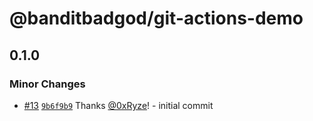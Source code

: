 # @banditbadgod/git-actions-demo

## 0.1.0

### Minor Changes

- [#13](https://github.com/0xRyze/git-actions-demo/pull/13) [`9b6f9b9`](https://github.com/0xRyze/git-actions-demo/commit/9b6f9b90ee02fc1df541ba4c469ccd693fc3544b) Thanks [@0xRyze](https://github.com/0xRyze)! - initial commit
